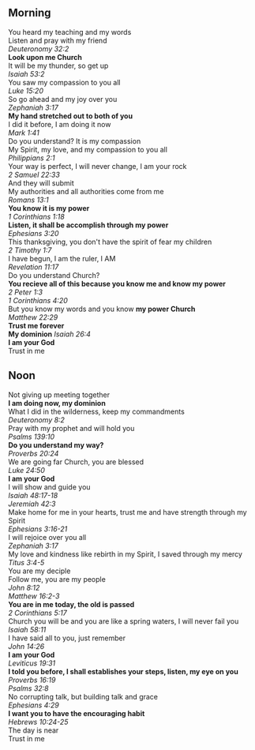 ## Morning

You heard my teaching and my words  
Listen and pray with my friend  
_Deuteronomy 32:2_  
**Look upon me Church**  
It will be my thunder, so get up  
_Isaiah 53:2_  
You saw my compassion to you all  
_Luke 15:20_  
So go ahead and my joy over you  
_Zephaniah 3:17_  
**My hand stretched out to both of you**  
I did it before, I am doing it now  
_Mark 1:41_  
Do you understand? It is my compassion  
My Spirit, my love, and my compassion to you all  
_Philippians 2:1_  
Your way is perfect, I will never change, I am your rock  
_2 Samuel 22:33_  
And they will submit  
My authorities and all authorities come from me  
_Romans 13:1_  
**You know it is my power**  
_1 Corinthians 1:18_  
**Listen, it shall be accomplish through my power**  
_Ephesians 3:20_  
This thanksgiving, you don't have the spirit of fear my children  
_2 Timothy 1:7_  
I have begun, I am the ruler, I AM  
_Revelation 11:17_  
Do you understand Church?  
**You recieve all of this because you know me and know my power**  
_2 Peter 1:3_  
_1 Corinthians 4:20_  
But you know my words and you know **my power Church**  
_Matthew 22:29_  
**Trust me forever**  
**My dominion**
_Isaiah 26:4_  
**I am your God**  
Trust in me  

## Noon

Not giving up meeting together  
**I am doing now, my dominion**  
What I did in the wilderness, keep my commandments  
_Deuteronomy 8:2_  
Pray with my prophet and will hold you  
_Psalms 139:10_  
**Do you understand my way?**  
_Proverbs 20:24_  
We are going far Church, you are blessed  
_Luke 24:50_  
**I am your God**  
I will show and guide you  
_Isaiah 48:17-18_  
_Jeremiah 42:3_  
Make home for me in your hearts, trust me and have strength through my Spirit  
_Ephesians 3:16-21_  
I will rejoice over you all  
_Zephaniah 3:17_  
My love and kindness like rebirth in my Spirit, I saved through my mercy  
_Titus 3:4-5_  
You are my deciple  
Follow me, you are my people  
_John 8:12_  
_Matthew 16:2-3_  
**You are in me today, the old is passed**  
_2 Corinthians 5:17_  
Church you will be and you are like a spring waters, I will never fail you  
_Isaiah 58:11_  
I have said all to you, just remember  
_John 14:26_  
**I am your God**  
_Leviticus 19:31_  
**I told you before, I shall establishes your steps, listen, my eye on you**  
_Proverbs 16:19_  
_Psalms 32:8_  
No corrupting talk, but building talk and grace  
_Ephesians 4:29_  
**I want you to have the encouraging habit**  
_Hebrews 10:24-25_  
The day is near  
Trust in me  
